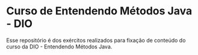 # Curso de Entendendo Métodos Java - DIO

Esse repositório é dos exércitos realizados para fixação de conteúdo do curso da DIO - Entendendo Métodos Java. 
